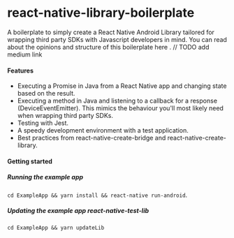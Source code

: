 
# react-native-library-boilerplate

A boilerplate to simply create a React Native
Android Library tailored for wrapping third party SDKs with Javascript
developers in mind. You can read about the opinions and
structure of this boilerplate here . // TODO add medium link

#### Features
- Executing a Promise in Java from a React Native app and changing state based on the result.
- Executing a method in Java and listening to a callback for a response (DeviceEventEmitter). This mimics the behaviour you'll most likely need when wrapping third party SDKs.
- Testing with Jest.
- A speedy development environment  with a test application.
- Best practices from react-native-create-bridge and react-native-create-library.


#### Getting started 
##### Running the example app
`cd ExampleApp && yarn install && react-native run-android`.

##### Updating the example app react-native-test-lib 
`cd ExampleApp && yarn updateLib`

